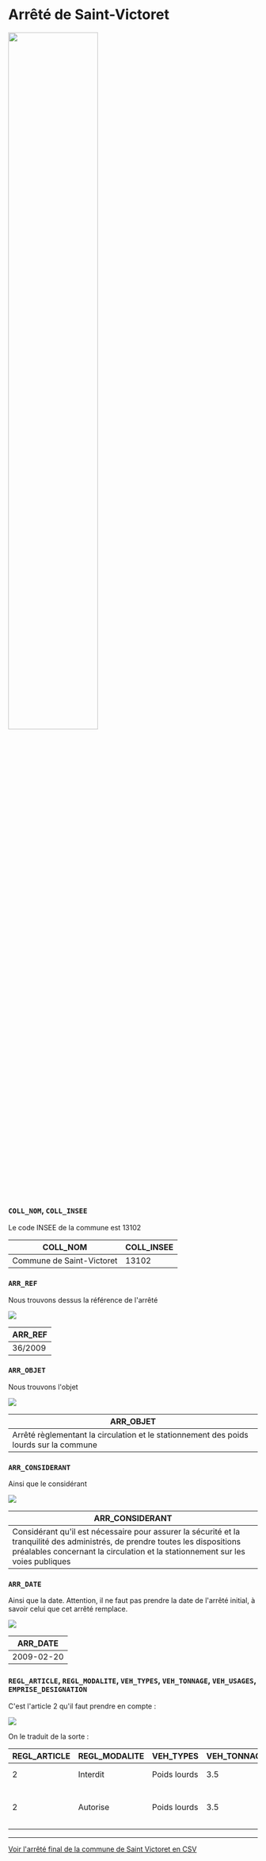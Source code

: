 # Arrêté de Saint-Victoret
<img src=https://raw.githubusercontent.com/CEREMA/schema-arrete-circulation-marchandises/master/exemples/st-victoret.png width='60%'>

### `COLL_NOM`, `COLL_INSEE`
Le code INSEE de la commune est 13102

| COLL_NOM | COLL_INSEE
| -- | --
| Commune de Saint-Victoret | 13102

### `ARR_REF`
Nous trouvons dessus la référence de l'arrêté

![](https://raw.githubusercontent.com/CEREMA/schema-arrete-circulation-marchandises/master/exemples/st-victoret/arr_ref.png)

| ARR_REF |
| -- |
| 36/2009

### `ARR_OBJET`
Nous trouvons l'objet

![](https://raw.githubusercontent.com/CEREMA/schema-arrete-circulation-marchandises/master/exemples/st-victoret/arr_objet.png)

| ARR_OBJET |
| -- |
| Arrêté règlementant la circulation et le stationnement des poids lourds sur la commune

### `ARR_CONSIDERANT`
Ainsi que le considérant

![](https://raw.githubusercontent.com/CEREMA/schema-arrete-circulation-marchandises/master/exemples/st-victoretarr_considerant.png)

| ARR_CONSIDERANT |
| -- |
| Considérant qu'il est nécessaire pour assurer la sécurité et la tranquilité des administrés, de prendre toutes les dispositions préalables concernant la circulation et la stationnement sur les voies publiques |

### `ARR_DATE`
Ainsi que la date. Attention, il ne faut pas prendre la date de l'arrêté initial, à savoir celui que cet arrêté remplace.

![](https://raw.githubusercontent.com/CEREMA/schema-arrete-circulation-marchandises/master/exemples/st-victoret/arr_date.png)

| ARR_DATE |
| -- |
| 2009-02-20

### `REGL_ARTICLE`, `REGL_MODALITE`, `VEH_TYPES`, `VEH_TONNAGE`, `VEH_USAGES`, `EMPRISE_DESIGNATION`
C'est l'article 2 qu'il faut prendre en compte :

![](https://raw.githubusercontent.com/CEREMA/schema-arrete-circulation-marchandises/master/exemples/st-victoret/article2.png)

On le traduit de la sorte :

| REGL_ARTICLE | REGL_MODALITE | VEH_TYPES | VEH_TONNAGE | VEH_USAGES | EMPRISE_DESIGNATION |
| -- | -- | -- | -- | -- | -- |
| 2 | Interdit | Poids lourds | 3.5 || Commune de Saint-Victoret
| 2 | Autorise | Poids lourds | 3.5 |Livraison\|Poids lourds d'urgence\|Véhicules de travaux| Commune de Saint-Victoret

----
[Voir l'arrêté final de la commune de Saint Victoret en CSV](https://raw.githubusercontent.com/CEREMA/schema-arrete-circulation-marchandises/master/exemples/st-victoret.csv)

